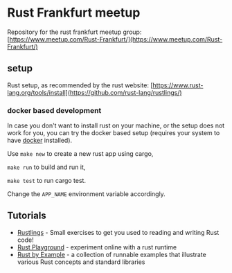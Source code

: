 # Rust Frankfurt meetup

Repository for the rust frankfurt meetup group: [https://www.meetup.com/Rust-Frankfurt/](https://www.meetup.com/Rust-Frankfurt/)

## setup

Rust setup, as recommended by the rust website:
 [https://www.rust-lang.org/tools/install](https://github.com/rust-lang/rustlings/)

### docker based development

In case you don't want to install rust on your machine, or the setup does not work for you, you can try the docker based setup (requires your system to have [docker](https://www.docker.com/) installed).

Use `make new` to create a new rust app using cargo,

`make run` to build and run it,

`make test` to run cargo test.

Change the `APP_NAME` environment variable accordingly.


## Tutorials

- [Rustlings](https://github.com/rust-lang/rustlings/) - Small exercises to get you used to reading and writing Rust code! 
- [Rust Playground](https://play.rust-lang.org/) - experiment online with a rust runtime
- [Rust by Example](https://doc.rust-lang.org/rust-by-example/) - a collection of runnable examples that illustrate various Rust concepts and standard libraries
